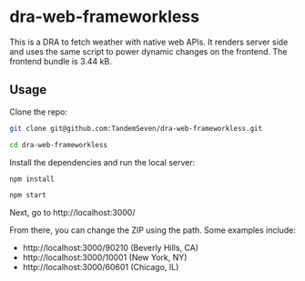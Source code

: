   # dra-web-frameworkless

This is a DRA to fetch weather with native web APIs. It renders server side and
uses the same script to power dynamic changes on the frontend. The frontend
bundle is 3.44 kB.

## Usage

Clone the repo:

```bash
git clone git@github.com:TandemSeven/dra-web-frameworkless.git

cd dra-web-frameworkless
```

Install the dependencies and run the local server:

```bash
npm install

npm start
```

Next, go to http://localhost:3000/

From there, you can change the ZIP using the path. Some examples include:

- http://localhost:3000/90210 (Beverly Hills, CA)
- http://localhost:3000/10001 (New York, NY)
- http://localhost:3000/60601 (Chicago, IL)
